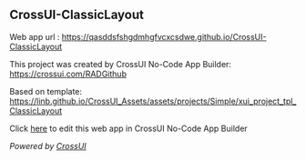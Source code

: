 ## CrossUI-ClassicLayout
Web app url : https://qasddsfshgdmhgfvcxcsdwe.github.io/CrossUI-ClassicLayout

This project was created by CrossUI No-Code App Builder: https://crossui.com/RADGithub

Based on template: https://linb.github.io/CrossUI_Assets/assets/projects/Simple/xui_project_tpl_ClassicLayout

Click [here](https://crossui.com/RADGithub/#!from=github&owner=qasddsfshgdmhgfvcxcsdwe&repo=CrossUI-ClassicLayout) to edit this web app in CrossUI No-Code App Builder

<i>Powered by [CrossUI](https://crossui.com)</i>

